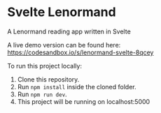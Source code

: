 # Svelte Lenormand
A Lenormand reading app written in Svelte

A live demo version can be found here: https://codesandbox.io/s/lenormand-svelte-8qcey

To run this project locally:
1. Clone this repository.
2. Run `npm install` inside the cloned folder.
3. Run `npm run dev`.
4. This project will be running on localhost:5000
